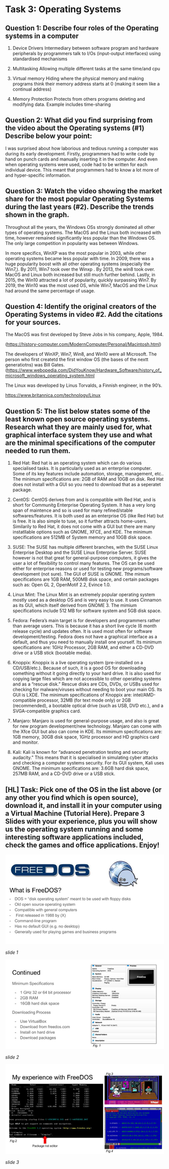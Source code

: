 # Task 3: Operating Systems

## Question 1: Describe four roles of the Operating systems in a computer

1. Device Drivers
Intermediary between software program and hardware peripherals by programmers talk to I/Os (input-output interfaces) using standardised mechanisms 

1. Multitasking 
Allowing multiple different tasks at the same time/and cpu 

1. Virtual memory
Hiding where the physical memory and making programs think their memory address starts at 0 (making it seem like a continual address) 

1. Memory Protection 
Protects from others programs deleting and modifying data. Example includes time-sharing 

## Question 2: What did you find surprising from the video about the Operating systems (#1) Describe below your point:

I was surprised about how laborious and tedious running a computer was during its early development. Firstly, programmers had to write code by hand on punch cards and manually inserting it in the computer. And even when operating systems were used, code had to be written for each individual device. This meant that programmers had to know a lot more of and hyper-specific information. 

## Question 3: Watch the video showing the market share for the most popular Operating Systems during the last years (#2). Describe the trends shown in the graph.

Throughout all the years, the Windows OSs strongly dominated all other types of operating systems. The MacOS and the Linux both increased with time, however remained significantly less popular than the Windows OS. The only large competition in popularity was between Windows. 

In more specifics, WinXP was the most popular in 2003, while other operating systems became less popular with time.  In 2009, there was a  huge popularity boost with all other operating systems (especially the Win7,). By 2011, Win7 took over the Winxp . By 2013, the win8 took over. MacOS and Linux both increased but still much further behind. Lastly, in 2015, the Win10 attracted a lot of popularity,  quickly surpassing Win7. By 2019, the Win10 was the most used OS, while Win7, MacOS and the Linux had around the same percentage of usage. 

## Question 4: Identify the original creators of the Operating Systems in video #2. Add the citations for your sources.

The MacOS was first developed by Steve Jobs in his company, Apple, 1984. 

(https://history-computer.com/ModernComputer/Personal/Macintosh.html) 

The developers of WinXP, Win7, Win8, and Win10 were all Microsoft. The person who first createtd the first window OS (the bases of the nextt generatiotns) was Bill Gates.  
(https://www.webopedia.com/DidYouKnow/Hardware_Software/history_of_microsoft_windows_operating_system.html

The Linux was developed by Linus Torvalds, a Finnish engineer, in the 90’s. 

https://www.britannica.com/technology/Linux

## Question 5: The list below states some of the least known open source operating systems. Research what they are mainly used for, what graphical interface system they use and what are the minimal specifications of the computer needed to run them. 
1. Red Hat: Red hat is an operating system which can do various specialised tasks. It is particularly used as an enterprise computer. Some of its key features include automation, storage, management, etc.. The minimum specifications are: 2GB of RAM and 10GB on disk. Red Hat does not install with a GUI so you need to download that as a seperatet package. 

1. CentOS: CentOS derives from and is compatible with Red Hat, and is short for Communitg Enterprise Operating System. It has a very long span of maintence and so is used for many refined/stable softwares/features. It is both used as an enterprise OS (like Red Hat) but is free. It is also simple to tuse, so it further attracts home-users. Similarily to Red Hat, it does not come with a GUI but there are many instatllable options such as GNOME, XFCE, and KDE. The minimum specifications are 512MB of System memory and 10GB disk space. 

1. SUSE: The SUSE has multiple different branches, with the SUSE Linux Enterprise Desktop and the SUSE Linux Enterprise Server. SUSE however is not that great for general-purpose computers, it gives the user a lot of flexibility to control many features. The OS can be used either for enterprise reasons or used for testing new programs/software development (not sure). The GUI of SUSE is GNOME. Tthe mimum specifications are 1GB RAM, 500MB disk space, and certain packages such as: Open GL 2, OpenMotif 2.2, Evince 1.0. 

1. Linux Mint: The Linux Mint is an extremely popular operating system mostly used as a desktop OS and is very easy to use. It uses Cinnamon as its GUI, which itself derived from GNOME 3. The mimium specifications include 512 MB for software system and 5GB disk space. 

1. Fedora: Federa’s main target is for developers and programmers rather than average users. This is because it has a short live cycle (6 month release cycle) and updates often. It is used most often for software development/testing. Fedora does not have a graphical interface as a default, and thus you need to manually install one yourself. Its minimum specifications are: 1GHz Processor, 2GB RAM, and either a CD-DVD drive or a USB stick (bootable media). 

1. Knoppix: Knoppix is a live operating system (pre-installed on a CD/USB/etc.). Because of such, it is a good OS for downloading something without it going directly to your hard drive. It is also used for copying large files which are not accessible to other operating systems and as a “rescue disk.” Rescue disks are CDs, DVDs, or USBs used for checking for malware/viruses without needing to boot your main OS. Its GUI is LXDE. The minimum specifications of Knoppix are: intel/AMD-compatible processor, 32MB (for text mode only) or 2GB (recommended), a bootable optical drive (such as USB, DVD etc.), and a SVGA-compatible graphics card. 

1. Manjaro: Manjaro is used for general-purpose usage, and also is great for new program development/new technology. Manjaro can come with the Xfce GUI but also can come in KDE. Its mimimum specifications are: 1GB memory, 30GB disk space, 1GHz processor and HD graphics card and monitor. 

1. Kali: Kali is known for “advanced penetration testing and security audacity.” This means that it is specialised in simulating cyber attacks and checking a computer systems security. For its GUI system, Kali uses GNOME. The minimum specifications are: 3.6GB hard disk space, 257MB RAM, and a CD-DVD drive or a USB stick. 

## [HL] Task: Pick one of the OS in the list above (or any other you find which is open source), download it, and install it in your computer using a Virtual Machine (Tutorial Here). Prepare 3 Slides with your experience, plus you will show us the operating system running and some interesting software applications included, check the games and office applications. Enjoy!

![Diagram](https://github.com/isabelandreatta1/Unit-1/blob/master/HL%20OS%20Presentation.jpg) 

*slide 1* 

![Diagram](https://github.com/isabelandreatta1/Unit-1/blob/master/HL%20OS%20Presentation%20(1).jpg) 

*slide 2* 

![Diagram](https://github.com/isabelandreatta1/Unit-1/blob/master/HL%20OS%20Presentation%20(2).jpg) 

*slide 3* 

